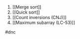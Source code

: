1) [[Merge sort]] 
2) [[Quick sort]] 
3) [[Count inversions (CNJ)]] 
4) [[Maximum subarray (LC-53)]]


#dnc 